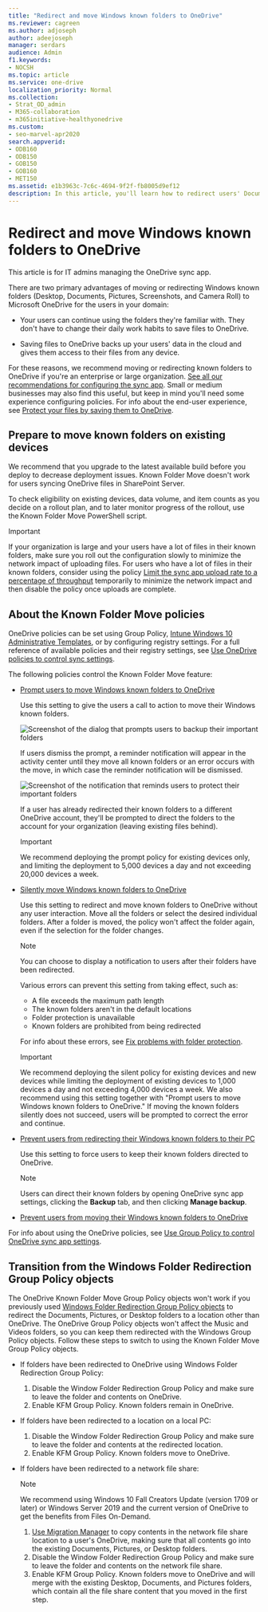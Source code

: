 ```yaml
---
title: "Redirect and move Windows known folders to OneDrive"
ms.reviewer: cagreen
ms.author: adjoseph
author: adeejoseph
manager: serdars
audience: Admin
f1.keywords:
- NOCSH
ms.topic: article
ms.service: one-drive
localization_priority: Normal
ms.collection: 
- Strat_OD_admin
- M365-collaboration
- m365initiative-healthyonedrive
ms.custom:
- seo-marvel-apr2020
search.appverid:
- ODB160
- ODB150
- GOB150
- GOB160
- MET150
ms.assetid: e1b3963c-7c6c-4694-9f2f-fb8005d9ef12
description: In this article, you'll learn how to redirect users' Documents folders or other known folders to OneDrive.
---
```


# Redirect and move Windows known folders to OneDrive

This article is for IT admins managing the OneDrive sync app.
  
There are two primary advantages of moving or redirecting Windows known folders (Desktop, Documents, Pictures, Screenshots, and Camera Roll) to Microsoft OneDrive for the users in your domain:
  
- Your users can continue using the folders they're familiar with. They don't have to change their daily work habits to save files to OneDrive.

- Saving files to OneDrive backs up your users' data in the cloud and gives them access to their files from any device.

For these reasons, we recommend moving or redirecting known folders to OneDrive if you're an enterprise or large organization. [See all our recommendations for configuring the sync app](ideal-state-configuration.md). Small or medium businesses may also find this useful, but keep in mind you'll need some experience configuring policies. For info about the end-user experience, see [Protect your files by saving them to OneDrive](https://support.office.com/article/d61a7930-a6fb-4b95-b28a-6552e77c3057). 

## Prepare to move known folders on existing devices

We recommend that you upgrade to the latest available build before you deploy to decrease deployment issues. Known Folder Move doesn't work for users syncing OneDrive files in SharePoint Server. 

To check eligibility on existing devices, data volume, and item counts as you decide on a rollout plan, and to later monitor progress of the rollout, use the Known Folder Move PowerShell script. 

> [!IMPORTANT]
> If your organization is large and your users have a lot of files in their known folders, make sure you roll out the configuration slowly to minimize the network impact of uploading files. For users who have a lot of files in their known folders, consider using the policy [Limit the sync app upload rate to a percentage of throughput](use-group-policy.md#limit-the-sync-app-upload-rate-to-a-percentage-of-throughput) temporarily to minimize the network impact and then disable the policy once uploads are complete. 
  
## About the Known Folder Move policies

OneDrive policies can be set using Group Policy, [Intune Windows 10 Administrative Templates](configure-sync-intune.md), or by configuring registry settings. For a full reference of available policies and their registry settings, see [Use OneDrive policies to control sync settings](use-group-policy.md).  

The following policies control the Known Folder Move feature: 
  
- [Prompt users to move Windows known folders to OneDrive](use-group-policy.md#prompt-users-to-move-windows-known-folders-to-onedrive)

    Use this setting to give the users a call to action to move their Windows known folders.

    ![Screenshot of the dialog that prompts users to backup their important folders](media/kfm-wizard.png)

    If users dismiss the prompt, a reminder notification will appear in the activity center until they move all known folders or an error occurs with the move, in which case the reminder notification will be dismissed.

    ![Screenshot of the notification that reminds users to protect their important folders](media/protect-important-folders-notification.png)

    If a user has already redirected their known folders to a different OneDrive account, they'll be prompted to direct the folders to the account for your organization (leaving existing files behind).
    
    > [!IMPORTANT]
    > We recommend deploying the prompt policy for existing devices only, and limiting the deployment to 5,000 devices a day and not exceeding 20,000 devices a week.
  
- [Silently move Windows known folders to OneDrive](use-group-policy.md#silently-move-windows-known-folders-to-onedrive)
    
    Use this setting to redirect and move known folders to OneDrive without any user interaction. Move all the folders or select the desired individual folders. After a folder is moved, the policy won't affect the folder again, even if the selection for the folder changes. 

    > [!NOTE]
    > You can choose to display a notification to users after their folders have been redirected. 

    Various errors can prevent this setting from taking effect, such as:

    - A file exceeds the maximum path length
    - The known folders aren't in the default locations
    - Folder protection is unavailable
    - Known folders are prohibited from being redirected

    For info about these errors, see [Fix problems with folder protection](https://support.office.com/article/d61a7930-a6fb-4b95-b28a-6552e77c3057#BKMK_FixProblems).

    > [!IMPORTANT]
    > We recommend deploying the silent policy for existing devices and new devices while limiting the deployment of existing devices to 1,000 devices a day and not exceeding 4,000 devices a week. We also recommend using this setting together with "Prompt users to move Windows known folders to OneDrive." If moving the known folders silently does not succeed, users will be prompted to correct the error and continue. 
   
- [Prevent users from redirecting their Windows known folders to their PC](use-group-policy.md#prevent-users-from-redirecting-their-windows-known-folders-to-their-pc)

    Use this setting to force users to keep their known folders directed to OneDrive.

    > [!NOTE]
    > Users can direct their known folders by opening OneDrive sync app settings, clicking the **Backup** tab, and then clicking **Manage backup**.
  
- [Prevent users from moving their Windows known folders to OneDrive](use-group-policy.md#prevent-users-from-moving-their-windows-known-folders-to-onedrive)

For info about using the OneDrive policies, see [Use Group Policy to control OneDrive sync app settings](use-group-policy.md).

## Transition from the Windows Folder Redirection Group Policy objects

The OneDrive Known Folder Move Group Policy objects won't work if you previously used [Windows Folder Redirection Group Policy objects](/windows-server/storage/folder-redirection/deploy-folder-redirection) to redirect the Documents, Pictures, or Desktop folders to a location other than OneDrive. The OneDrive Group Policy objects won't affect the Music and Videos folders, so you can keep them redirected with the Windows Group Policy objects. Follow these steps to switch to using the Known Folder Move Group Policy objects.

- If folders have been redirected to OneDrive using Windows Folder Redirection Group Policy:

  1. Disable the Window Folder Redirection Group Policy and make sure to leave the folder and contents on OneDrive.
  2. Enable KFM Group Policy. Known folders remain in OneDrive.
  
- If folders have been redirected to a location on a local PC:

  1. Disable the Window Folder Redirection Group Policy and make sure to leave the folder and contents at the redirected location.
  2. Enable KFM Group Policy. Known folders move to OneDrive.
  
- If folders have been redirected to a network file share: 

  > [!NOTE]
  > We recommend using Windows 10 Fall Creators Update (version 1709 or later) or Windows Server 2019 and the current version of OneDrive to get the benefits from Files On-Demand.
  
  1. [Use Migration Manager](/sharepointmigration/mm-get-started) to copy contents in the network file share location to a user's OneDrive, making sure that all contents go into the existing Documents, Pictures, or Desktop folders.
  2. Disable the Window Folder Redirection Group Policy and make sure to leave the folder and contents on the network file share. 
  3. Enable KFM Group Policy. Known folders move to OneDrive and will merge with the existing Desktop, Documents, and Pictures folders, which contain all the file share content that you moved in the first step.
